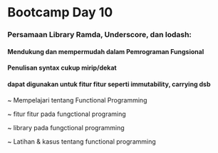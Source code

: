 # Bootcamp Day 10

### Persamaan Library  Ramda, Underscore, dan lodash:

#### Mendukung dan mempermudah dalam Pemrograman Fungsional

#### Penulisan syntax cukup mirip/dekat

#### dapat digunakan untuk fitur fitur seperti immutability, carrying dsb

~ Mempelajari tentang Functional Programming

~ fitur fitur pada fungctional programing

~ library pada fungctional programming

~ Latihan & kasus tentang functional programming
